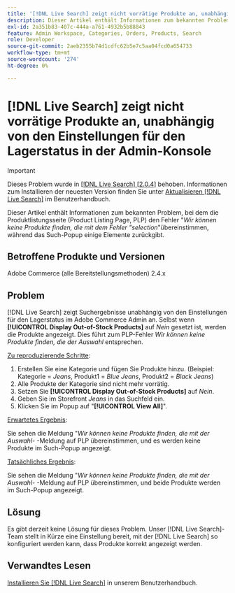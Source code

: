 ```yaml
---
title: '[!DNL Live Search] zeigt nicht vorrätige Produkte an, unabhängig von den Einstellungen für den Lagerstatus in der Admin-Konsole.'
description: Dieser Artikel enthält Informationen zum bekannten Problem, bei dem die Produktlistungsseite (Product Listing Page, PLP) das Symbol *Wir können keine Produkte finden, die mit dem selection*-Fehler übereinstimmen, während das Such-Popup einige Elemente zurückgibt.
exl-id: 2a351b83-407c-444a-a761-4932b5b88843
feature: Admin Workspace, Categories, Orders, Products, Search
role: Developer
source-git-commit: 2aeb2355b74d1cdfc62b5e7c5aa04fcd0a654733
workflow-type: tm+mt
source-wordcount: '274'
ht-degree: 0%

---
```


# [!DNL Live Search] zeigt nicht vorrätige Produkte an, unabhängig von den Einstellungen für den Lagerstatus in der Admin-Konsole

>[!IMPORTANT]
>
>Dieses Problem wurde in [[!DNL Live Search] [2.0.4]](https://experienceleague.adobe.com/docs/commerce-merchant-services/live-search/release-notes.html) behoben. Informationen zum Installieren der neuesten Version finden Sie unter [Aktualisieren [!DNL Live Search]](https://experienceleague.adobe.com/docs/commerce-merchant-services/live-search/onboard/install.html#update) im Benutzerhandbuch.

Dieser Artikel enthält Informationen zum bekannten Problem, bei dem die Produktlistungsseite (Product Listing Page, PLP) den Fehler &quot;*Wir können keine Produkte finden, die mit dem Fehler &quot;selection*&quot;übereinstimmen, während das Such-Popup einige Elemente zurückgibt.

## Betroffene Produkte und Versionen

Adobe Commerce (alle Bereitstellungsmethoden) 2.4.x

## Problem

[!DNL Live Search] zeigt Suchergebnisse unabhängig von den Einstellungen für den Lagerstatus im Adobe Commerce Admin an. Selbst wenn **[!UICONTROL Display Out-of-Stock Products]** auf *Nein* gesetzt ist, werden die Produkte angezeigt. Dies führt zum PLP-Fehler *Wir können keine Produkte finden, die der Auswahl* entsprechen.

<u>Zu reproduzierende Schritte</u>:

1. Erstellen Sie eine Kategorie und fügen Sie Produkte hinzu. (Beispiel: Kategorie = _Jeans_, Produkt1 = _Blue Jeans_, Produkt2 = _Black Jeans_)
1. Alle Produkte der Kategorie sind nicht mehr vorrätig.
1. Setzen Sie **[!UICONTROL Display Out-of-Stock Products]** auf *Nein*.
1. Geben Sie im Storefront *Jeans* in das Suchfeld ein.
1. Klicken Sie im Popup auf &quot;**[!UICONTROL View All]**&quot;.

<u>Erwartetes Ergebnis</u>:

Sie sehen die Meldung &quot;*Wir können keine Produkte finden, die mit der Auswahl-* -Meldung auf PLP übereinstimmen, und es werden keine Produkte im Such-Popup angezeigt.

<u>Tatsächliches Ergebnis</u>:

Sie sehen die Meldung &quot;*Wir können keine Produkte finden, die mit der Auswahl-* -Meldung auf PLP übereinstimmen, und beide Produkte werden im Such-Popup angezeigt.

## Lösung

Es gibt derzeit keine Lösung für dieses Problem. Unser [!DNL Live Search]-Team stellt in Kürze eine Einstellung bereit, mit der [!DNL Live Search] so konfiguriert werden kann, dass Produkte korrekt angezeigt werden.

## Verwandtes Lesen

[Installieren Sie [!DNL Live Search]](https://experienceleague.adobe.com/en/docs/commerce-merchant-services/live-search/install) in unserem Benutzerhandbuch.
